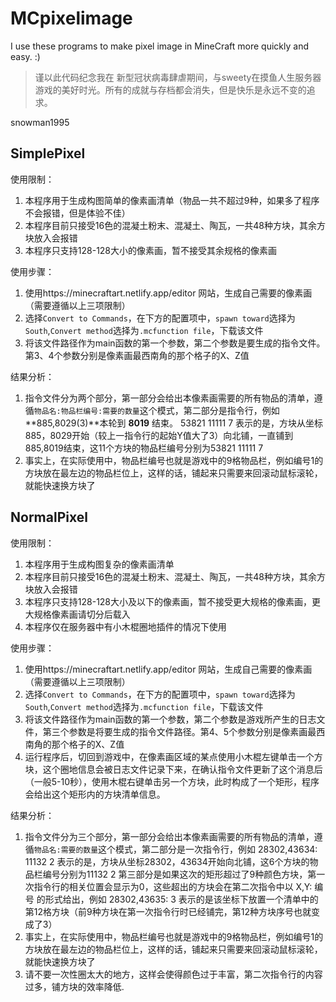 # MCpixelimage
I use these programs to make pixel image in MineCraft more quickly and easy. :)

> 谨以此代码纪念我在 新型冠状病毒肆虐期间，与sweety在摸鱼人生服务器游戏的美好时光。所有的成就与存档都会消失，但是快乐是永远不变的追求。

snowman1995

## SimplePixel

使用限制：

1. 本程序用于生成构图简单的像素画清单（物品一共不超过9种，如果多了程序不会报错，但是体验不佳）
2. 本程序目前只接受16色的混凝土粉末、混凝土、陶瓦，一共48种方块，其余方块放入会报错
3. 本程序只支持128-128大小的像素画，暂不接受其余规格的像素画
	
使用步骤：
	
1. 使用https://minecraftart.netlify.app/editor 网站，生成自己需要的像素画（需要遵循以上三项限制）
2. 选择`Convert to Commands`，在下方的配置项中，`spawn toward`选择为`South`,`Convert method`选择为`.mcfunction file`，下载该文件
3. 将该文件路径作为main函数的第一个参数，第二个参数是要生成的指令文件。第3、4个参数分别是像素画最西南角的那个格子的X、Z值

结果分析：
	
1. 指令文件分为两个部分，第一部分会给出本像素画需要的所有物品的清单，遵循`物品名:物品栏编号:需要的数量`这个模式，第二部分是指令行，例如
			**885,8029(3)**本轮到 **8019** 结束。
			53821 11111 7
		表示的是，方块从坐标885，8029开始（较上一指令行的起始Y值大了3）向北铺，一直铺到885,8019结束，这11个方块的物品栏编号分别为53821 11111 7
2. 事实上，在实际使用中，物品栏编号也就是游戏中的9格物品栏，例如编号1的方块放在最左边的物品栏位上，这样的话，铺起来只需要来回滚动鼠标滚轮，就能快速换方块了



## NormalPixel

使用限制：

1. 本程序用于生成构图复杂的像素画清单
2. 本程序目前只接受16色的混凝土粉末、混凝土、陶瓦，一共48种方块，其余方块放入会报错
3. 本程序只支持128-128大小及以下的像素画，暂不接受更大规格的像素画，更大规格像素画请切分后载入
4. 本程序仅在服务器中有小木棍圈地插件的情况下使用

使用步骤：

1. 使用https://minecraftart.netlify.app/editor 网站，生成自己需要的像素画（需要遵循以上三项限制）
2. 选择`Convert to Commands`，在下方的配置项中，`spawn toward`选择为`South`,`Convert method`选择为`.mcfunction file`，下载该文件
3. 将该文件路径作为main函数的第一个参数，第二个参数是游戏所产生的日志文件，第三个参数是将要生成的指令文件路径。第4、5个参数分别是像素画最西南角的那个格子的X、Z值
4. 运行程序后，切回到游戏中，在像素画区域的某点使用小木棍左键单击一个方块，这个圈地信息会被日志文件记录下来，在确认指令文件更新了这个消息后（一般5-10秒），使用木棍右键单击另一个方块，此时构成了一个矩形，程序会给出这个矩形内的方块清单信息。

结果分析：

1. 指令文件分为三个部分，第一部分会给出本像素画需要的所有物品的清单，遵循`物品名:需要的数量`这个模式，第二部分是一次指令行，例如
        28302,43634: 11132 2
        表示的是，方块从坐标28302，43634开始向北铺，这6个方块的物品栏编号分别为11132 2
        第三部分是如果这次的矩形超过了9种颜色方块，第一次指令行的相关位置会显示为0，这些超出的方块会在第二次指令中以 X,Y: 编号 的形式给出，例如
        28302,43635: 3
        表示的是该坐标下放置一个清单中的第12格方块（前9种方块在第一次指令行时已经铺完，第12种方块序号也就变成了3）
2. 事实上，在实际使用中，物品栏编号也就是游戏中的9格物品栏，例如编号1的方块放在最左边的物品栏位上，这样的话，铺起来只需要来回滚动鼠标滚轮，就能快速换方块了
3. 请不要一次性圈太大的地方，这样会使得颜色过于丰富，第二次指令行的内容过多，铺方块的效率降低.
